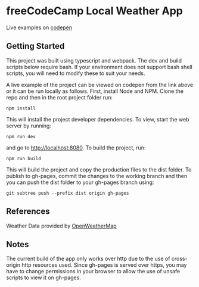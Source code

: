 # freeCodeCamp Local Weather App
Live examples on [codepen](http://codepen.io/ZenMerlin11/full/ZBemxx/)

## Getting Started ##

This project was built using typescript and webpack. The dev and build
scripts below require bash. If your environment does not support bash
shell scripts, you will need to modify these to suit your needs.

A live example of the project can be viewed on codepen from the link
above or it can be run locally as follows. First, install Node
and NPM. Clone the repo and then in the root project folder run:

    npm install

This will install the project developer dependencies. To view, start the
web server by running:

    npm run dev

and go to <http://localhost:8080>. To build the project, run:

    npm run build

This will build the project and copy the production files to the dist
folder. To publish to gh-pages, commit the changes to the working branch
and then you can push the dist folder to your gh-pages branch using:

    git subtree push --prefix dist origin gh-pages

## References ##

Weather Data provided by [OpenWeatherMap](https://openweathermap.org/)

## Notes ##

The current build of the app only works over http due to the use of
cross-origin http resources used. Since gh-pages is served over https,
you may have to change permissions in your browser to allow the use of
unsafe scripts to view it on gh-pages.